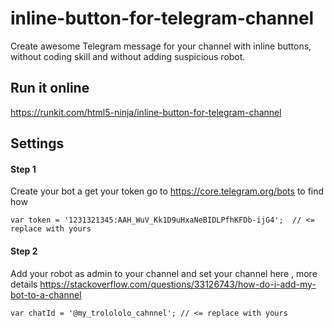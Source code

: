 # inline-button-for-telegram-channel
Create awesome Telegram message for your channel with inline buttons, without coding skill and without adding suspicious robot.

## Run it online 

https://runkit.com/html5-ninja/inline-button-for-telegram-channel

## Settings

#### Step 1 

Create your bot a get your token go to https://core.telegram.org/bots to find how 

`var token = '1231321345:AAH_WuV_Kk1D9uHxaNeBIDLPfhKFDb-ijG4';  // <= replace with yours`

#### Step 2

Add your robot as admin to your channel and set your channel here , more details https://stackoverflow.com/questions/33126743/how-do-i-add-my-bot-to-a-channel

`var chatId = '@my_trolololo_cahnnel'; // <= replace with yours`
